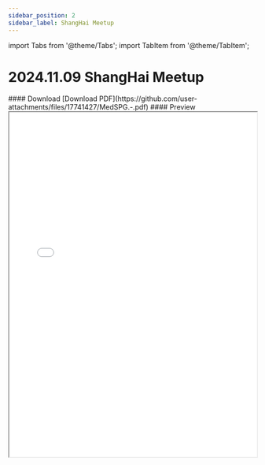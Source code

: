 ```yaml
---
sidebar_position: 2
sidebar_label: ShangHai Meetup
---
```

import Tabs from '@theme/Tabs';
import TabItem from '@theme/TabItem';

# 2024.11.09 ShangHai Meetup

<Tabs>
  <TabItem value="MedSPG" label="MedSPG">
    #### Download
    [Download PDF](https://github.com/user-attachments/files/17741427/MedSPG.-.pdf)
    #### Preview
    <iframe
        src="/v2/pdf/shanghai_meetup/MedSPG.pdf"
        style={{backgroundColor: "#f0f0f0"}}
        width="100%"
        height="700"
    />
  </TabItem>
  <TabItem value="KAG" label="KAG">
    #### Download
    [Download PDF](https://github.com/user-attachments/files/17741194/KAG-.-.pdf)
    #### Preview
    <iframe 
        src="/v2/pdf/shanghai_meetup/KAG.pdf"
        style={{backgroundColor: "#f0f0f0"}}
        width="100%"
        height="600"
    />
  </TabItem>
  <TabItem value="TuGraph-DB" label="TuGraph-DB">
    #### Download
    [Download PDF](https://github.com/user-attachments/files/17741490/TuGraph-DB.5.0.AI.-.pdf)
    #### Preview
    <iframe
        src="/v2/pdf/shanghai_meetup/TuGraph-DB.5.0.AI.pdf"
        style={{backgroundColor: "#f0f0f0"}}
        width="100%"
        height="600"
    />
  </TabItem>
  <TabItem value="DB-GPT" label="DB-GPT">
    #### Download
    [Download PDF](https://github.com/user-attachments/files/17741492/GraphRAG.DB-GPT.pdf)
    #### Preview
    <iframe
        src="/v2/pdf/shanghai_meetup/GraphRAG.DB-GPT.pdf"
        style={{backgroundColor: "#f0f0f0"}}
        width="100%"
        height="600"
    />
  </TabItem>
</Tabs>

